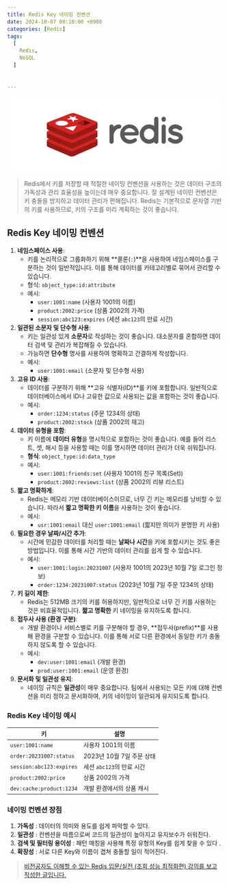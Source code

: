 ```yaml
---
title: Redis Key 네이밍 컨벤션
date: 2024-10-07 00:10:00 +0900
categories: [Redis]
tags:
  [
    Redis,
    NoSQL
  ]


---
```


![스크린샷 2024-10-04 오후 2.06.22](../assets/img/redis_logo.png)

> Redis에서 키를 저장할 때 적절한 네이밍 컨벤션을 사용하는 것은 데이터 구조의 가독성과 관리 효율성을 높이는데 매우 중요합니다. 잘 설계된 네이민 컨벤션은 키 충돌을 방지하고 데이터 관리가 편해집니다. Redis는 기본적으로 문자열 기반의 키를 사용하므로, 키의 구조를 미리 계획하는 것이 좋습니다.



## Redis Key 네이밍 컨벤션

1. **네임스페이스 사용**:
   - 키를 논리적으로 그룹화하기 위해 **콜론(`:`)**을 사용하여 네임스페이스를 구분하는 것이 일반적입니다. 이를 통해 데이터를 카테고리별로 묶어서 관리할 수 있습니다.
   - 형식: `object_type:id:attribute`
   - 예시:
     - `user:1001:name` (사용자 1001의 이름)
     - `product:2002:price` (상품 2002의 가격)
     - `session:abc123:expires` (세션 `abc123`의 만료 시간)
2. **일관된 소문자 및 단수형 사용**:
   - 키는 일관성 있게 **소문자**로 작성하는 것이 좋습니다. 대소문자를 혼합하면 데이터 검색 및 관리가 복잡해질 수 있습니다.
   - 가능하면 **단수형** 명사를 사용하여 명확하고 간결하게 작성합니다.
   - 예시:
     - `user:1001:email` (소문자 및 단수형 사용)
3. **고유 ID 사용**:
   - 데이터를 구분하기 위해 **고유 식별자(ID)**를 키에 포함합니다. 일반적으로 데이터베이스에서 ID나 고유한 값으로 사용되는 값을 포함하는 것이 좋습니다.
   - 예시:
     - `order:1234:status` (주문 1234의 상태)
     - `product:2002:stock` (상품 2002의 재고)
4. **데이터 유형을 포함**:
   - 키 이름에 **데이터 유형**을 명시적으로 포함하는 것이 좋습니다. 예를 들어 리스트, 셋, 해시 등을 사용할 때는 이를 명시하면 데이터 관리가 더욱 쉬워집니다.
   - **형식**: `object_type:id:data_type`
   - 예시:
     - `user:1001:friends:set` (사용자 1001의 친구 목록(Set))
     - `product:2002:reviews:list` (상품 2002의 리뷰 리스트)
5. **짧고 명확하게**:
   - Redis는 메모리 기반 데이터베이스이므로, 너무 긴 키는 메모리를 낭비할 수 있습니다. 따라서 **짧고 명확한 키 이름**을 사용하는 것이 좋습니다.
   - 예시:
     - `usr:1001:email` 대신 `user:1001:email` (짧지만 의미가 분명한 키 사용)
6. **필요한 경우 날짜/시간 추가**:
   - 시간에 민감한 데이터를 처리할 때는 **날짜나 시간**을 키에 포함시키는 것도 좋은 방법입니다. 이를 통해 시간 기반의 데이터 관리를 쉽게 할 수 있습니다.
   - 예시:
     - `user:1001:login:20231007` (사용자 1001의 2023년 10월 7일 로그인 정보)
     - `order:1234:20231007:status` (2023년 10월 7일 주문 1234의 상태)
7. **키 길이 제한**:
   - Redis는 512MB 크기의 키를 허용하지만, 일반적으로 너무 긴 키를 사용하는 것은 비효율적입니다. **짧고 명확한** 키 네이밍을 유지하도록 합니다.
8. **접두사 사용 (환경 구분)**:
   - 개발 환경이나 서비스별로 키를 구분해야 할 경우, **접두사(prefix)**를 사용해 환경을 구분할 수 있습니다. 이를 통해 서로 다른 환경에서 동일한 키가 충돌하지 않도록 할 수 있습니다.
   - 예시:
     - `dev:user:1001:email` (개발 환경)
     - `prod:user:1001:email` (운영 환경)
9. **문서화 및 일관성 유지**:
   - 네이밍 규칙은 **일관성**이 매우 중요합니다. 팀에서 사용되는 모든 키에 대해 컨벤션을 미리 정하고 문서화하여, 키의 네이밍이 일관되게 유지되도록 합니다.

### Redis Key 네이밍 예시

| 키                       | 설명                      |
| ------------------------ | ------------------------- |
| `user:1001:name`         | 사용자 1001의 이름        |
| `order:20231007:status`  | 2023년 10월 7일 주문 상태 |
| `session:abc123:expires` | 세션 `abc123`의 만료 시간 |
| `product:2002:price`     | 상품 2002의 가격          |
| `dev:cache:product:1234` | 개발 환경에서의 상품 캐시 |



### 네이밍 컨벤션 장점

1. **가독성** : 데이터의 의미와 용도를 쉽게 파악할 수 있다.
2. **일관성** : 컨벤션을 따름으로써 코드의 일관성이 높아지고 유지보수가 쉬워진다.
3. **검색 및 필터링 용이성** : 패턴 매칭을 사용해 특정 유형의 Key를 쉽게 찾을 수 있다 .
4. **확장성** : 서로 다른 Key와 이름이 겹쳐 충돌할 일이 적어진다.

>  [비전공자도 이해할 수 있는 Redis 입문/실전 (조회 성능 최적화편) 강의를 보고 작성한 글입니다.](#https://www.inflearn.com/course/%EB%B9%84%EC%A0%84%EA%B3%B5%EC%9E%90-redis-%EC%9E%85%EB%AC%B8-%EC%84%B1%EB%8A%A5-%EC%B5%9C%EC%A0%81%ED%99%94/dashboard)

